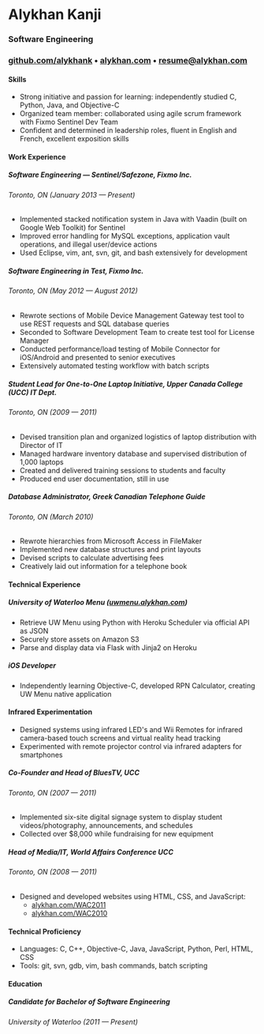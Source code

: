 # Alykhan Kanji

### Software Engineering

### [github.com/alykhank](http://github.com/alykhank) • [alykhan.com](http://alykhan.com) • [resume@alykhan.com](mailto:resume@alykhan.com)


#### Skills

* Strong initiative and passion for learning: independently studied C, Python, Java, and Objective-C
* Organized team member: collaborated using agile scrum framework with Fixmo Sentinel Dev Team
* Confident and determined in leadership roles, fluent in English and French, excellent exposition skills


#### Work Experience

##### Software Engineering &mdash; Sentinel/Safezone, Fixmo Inc.
###### Toronto, ON (January 2013 &mdash; Present)
* Implemented stacked notification system in Java with Vaadin (built on Google Web Toolkit) for Sentinel
* Improved error handling for MySQL exceptions, application vault operations, and illegal user/device actions
* Used Eclipse, vim, ant, svn, git, and bash extensively for development

##### Software Engineering in Test, Fixmo Inc.
###### Toronto, ON (May 2012 &mdash; August 2012)
* Rewrote sections of Mobile Device Management Gateway test tool to use REST requests and SQL database queries
* Seconded to Software Development Team to create test tool for License Manager
* Conducted performance/load testing of Mobile Connector for iOS/Android and presented to senior executives
* Extensively automated testing workflow with batch scripts

##### Student Lead for One-to-One Laptop Initiative, Upper Canada College (UCC) IT Dept.
###### Toronto, ON (2009 &mdash; 2011)
* Devised transition plan and organized logistics of laptop distribution with Director of IT
* Managed hardware inventory database and supervised distribution of 1,000 laptops
* Created and delivered training sessions to students and faculty
* Produced end user documentation, still in use

##### Database Administrator, Greek Canadian Telephone Guide
###### Toronto, ON (March 2010)
* Rewrote hierarchies from Microsoft Access in FileMaker
* Implemented new database structures and print layouts
* Devised scripts to calculate advertising fees
* Creatively laid out information for a telephone book


#### Technical Experience

##### University of Waterloo Menu ([uwmenu.alykhan.com](http://uwmenu.alykhan.com))
* Retrieve UW Menu using Python with Heroku Scheduler via official API as JSON
* Securely store assets on Amazon S3
* Parse and display data via Flask with Jinja2 on Heroku

##### iOS Developer
* Independently learning Objective-C, developed RPN Calculator, creating UW Menu native application

#### Infrared Experimentation
* Designed systems using infrared LED's and Wii Remotes for infrared camera-based touch screens and virtual reality head tracking
* Experimented with remote projector control via infrared adapters for smartphones

##### Co-Founder and Head of BluesTV, UCC
###### Toronto, ON (2007 &mdash; 2011)
* Implemented six-site digital signage system to display student videos/photography, announcements, and schedules
* Collected over $8,000 while fundraising for new equipment

##### Head of Media/IT, World Affairs Conference UCC
###### Toronto, ON (2008 &mdash; 2011)
* Designed and developed websites using HTML, CSS, and JavaScript:
	* [alykhan.com/WAC2011](http://alykhan.com/WAC2011/)
	* [alykhan.com/WAC2010](http://alykhan.com/WAC2010/)


#### Technical Proficiency

* Languages: C, C++, Objective-C, Java, JavaScript, Python, Perl, HTML, CSS
* Tools: git, svn, gdb, vim, bash commands, batch scripting

#### Education

##### Candidate for Bachelor of Software Engineering
###### University of Waterloo (2011 &mdash; Present)
